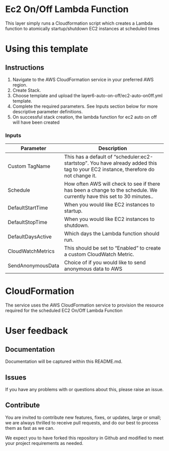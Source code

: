 # Ec2 On/Off Lambda Function

This layer simply runs a Cloudformation script which creates a Lambda function to atomically startup/shutdown EC2 instances at scheduled times

# Using this template 

## Instructions

1.	Navigate to the AWS CloudFormation service in your preferred AWS region.
2.	Create Stack.
3.	Choose template and upload the layer6-auto-on-off/ec2-auto-on0ff.yml template.
4.	Complete the required parameters. See Inputs section below for more descriptive parameter definitions.
5.	On successful stack creation, the lambda function for ec2 auto on off will have been created


### Inputs

| Parameter | Description |
|-----------|-------------|
| Custom TagName | This has a default of “scheduler:ec2-startstop”. You have already added this tag to your EC2 instance, therefore do not change it. |
| Schedule | How often AWS will check to see if there has been a change to the schedule. We currently have this set to 30 minutes.. | 
| DefaultStartTime | When you would like EC2 instances to startup. | 
| DefaultStopTime | When you would like EC2 instances to shutdown. | 
| DefaultDaysActive  | Which days the Lambda function should run. | 
| CloudWatchMetrics | This should be set to “Enabled” to create a custom CloudWatch Metric. |
| SendAnonymousData | Choice of if you would like to send anonymous data to AWS |

# CloudFormation

The service uses the AWS CloudFormation service to provision the resource required for the scheduled EC2 On/Off Lambda Function

# User feedback

## Documentation
Documentation will be captured within this README.md.

## Issues
If you have any problems with or questions about this, please raise an issue.

## Contribute
You are invited to contribute new features, fixes, or updates, large or small; we are always thrilled to receive pull requests, and do our best to process them as fast as we can.

We expect you to have forked this repository in Github and modified to meet your project requirements as needed.
